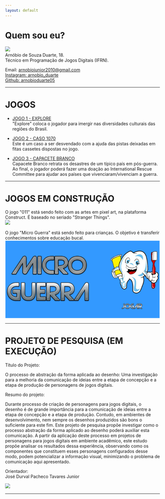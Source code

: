 ```yaml
---
layout: default
---
```

# Quem sou eu?
   ![](arno.jpg)  
Arnóbio de Souza Duarte, 18.  
Técnico em Programação de Jogos Digitais (IFRN).  

Email: arnobiojunior2010@gmail.com  
[Instagram: arnobio_duarte](https://www.instagram.com/arnobio_duarte/)  
[Github: arnobioduarte05](https://github.com/arnobioduarte05)  

* * * 

# JOGOS

* [JOGO 1 - EXPLORE](https://thewordkh.github.io/Explore/)  
"Explore" coloca o jogador para imergir nas diversidades culturais das regiões do Brasil.


* [JOGO 2 - CASO 1070](https://leonardofelipe.github.io/CASO1070/)  
Este é um caso a ser desvendado com a ajuda das pistas deixadas em fitas cassetes dispostas no jogo.


* [JOGO 3 - CAPACETE BRANCO](https://zevictor.github.io/CapWhite/)  
Capacete Branco retrata os desastres de um típico país em pós-guerra. Ao final, o jogador poderá fazer uma doação ao International Rescue Committee para ajudar aos países que vivenciaram/vivenciam a guerra.

* * *

# JOGOS EM CONSTRUÇÃO
O jogo "011" está sendo feito com as artes em pixel art, na plataforma Construct. É baseado no seriado "Stranger Things".    
![](011.png)    

O jogo "Micro Guerra" está sendo feito para crianças. O objetivo é transferir conhecimentos sobre educação bucal.  
![](jo.png)
* * * 
# PROJETO DE PESQUISA (EM EXECUÇÃO)  
Título do Projeto:  

O processo de abstração da forma aplicada ao desenho: Uma investigação para a melhoria da comunicação de ideias entre a etapa de concepção e a etapa de produção de personagens de jogos digitais.  

Resumo do projeto:  

Durante processo de criação de personagens para jogos digitais, o desenho é de grande importância para a comunicação de ideias entre a etapa de concepção e a etapa de produção. Contudo, em ambientes de desenvolvimento, nem sempre os desenhos produzidos são bons o suficiente para este fim. Este projeto de pesquisa propõe investigar como o processo abstração da forma aplicado ao desenho poderá auxiliar esta comunicação. A partir da aplicação deste processo em projetos de personagens para jogos digitais em ambiente acadêmico, este estudo propõe analisar os resultados dessa experiência, observando como os componentes que constituem esses personagens configurados desse modo, podem potencializar a informação visual, minimizando o problema de comunicação aqui apresentado.  

Orientador:  
José Durval Pacheco Tavares Junior

![](http://portal.ifrn.edu.br/++resource++ifrn.tema2011.images/logo.png)
  
* * * 

